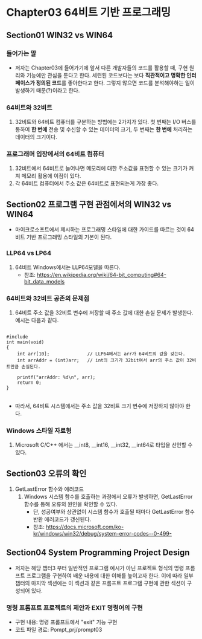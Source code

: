 # Chapter03 64비트 기반 프로그래밍
## Section01 WIN32 vs WIN64
### 들어가는 말
* 저자는 Chapter03에 들어가기에 앞서 다른 개발자들의 코드를 활용할 때, 구현 원리와 기능에만 관심을 둔다고 한다. 세련된 코드보다는 보다 **직관적이고 명확한 인터페이스가 정의된 코드**를 좋아한다고 한다. 그렇지 않으면 코드를 분석해야하는 일이 발생하기 때문(?)이라고 한다.


### 64비트와 32비트
1. 32비트와 64비트 컴퓨터를 구분하는 방법에는 2가지가 있다. 첫 번째는 I/O 버스를 통하여 **한 번에** 전송 및 수신할 수 있는 데이터의 크기, 두 번째는 **한 번에** 처리하는 데이터의 크기이다.
    
### 프로그래머 입장에서의 64비트 컴퓨터
1. 32비트에서 64비트로 늘어나면 메모리에 대한 주소값을 표현할 수 있는 크기가 커져 메모리 활용에 이점이 있다.
2. 각 64비트 컴퓨터에서 주소 값은 64비트로 표현되는게 가장 좋다.

## Section02 프로그램 구현 관점에서의 WIN32 vs WIN64
* 마이크로소프트에서 제시하는 프로그래밍 스타일에 대한 가이드를 따르는 것이 64비트 기반 프로그래밍 스타일의 기본이 된다.

### LLP64 vs LP64
1. 64비트 Windows에서는 LLP64모델을 따른다.
    * 참조: https://en.wikipedia.org/wiki/64-bit_computing#64-bit_data_models

### 64비트와 32비트 공존의 문제점
1. 64비트 주소 값을 32비트 변수에 저장할 때 주소 값에 대한 손실 문제가 발생한다. 예시는 다음과 같다.
<pre>
<code>
#include <stdio.h>
int main(void)
{
    int arr[10];              // LLP64에서는 arr가 64비트의 값을 갖는다.
    int arrAddr = (int)arr;   // int의 크기가 32bit여서 arr의 주소 값이 32비트만큼 손실된다.

    printf("arrAddr: %d\n", arr);
    return 0;
}
</code>
</pre>
* 따라서, 64비트 시스템에서는 주소 값을 32비트 크기 변수에 저장하지 않아야 한다.

### Windows 스타일 자료형
1. Microsoft C/C++ 에서는 __int8, __int16, __int32, __int64로 타입을 선언할 수 있다.
    
## Section03 오류의 확인
1. GetLastError 함수와 에러코드
    1) Windows 시스템 함수를 호출하는 과정에서 오류가 발생하면, GetLastError 함수를 통해 오류의 원인을 확인할 수 있다.
        * 단, 성공여부와 상관없이 시스템 함수가 호출될 때마다 GetLastError 함수 반환 에러코드가 갱신된다.
        * 참조: https://docs.microsoft.com/ko-kr/windows/win32/debug/system-error-codes--0-499-

## Section04 System Programming Project Design
* 저자는 해당 챕터3 부터 일반적인 프로그램 예시가 아닌 프로젝트 형식의 명령 프롬프트 프로그램을 구현하여 배운 내용에 대한 이해를 높이고자 한다. 이에 따라 일부 챕터의 마지막 섹션에는 이 섹션과 같은 프롬프트 프로그램 구현에 관한 섹션이 구성되어 있다.

### 명령 프롬프트 프로젝트의 제안과 EXIT 명령어의 구현
* 구현 내용: 명령 프롬프트에서 "exit" 기능 구현
* 코드 파일 경로: Pompt_prj/prompt03
